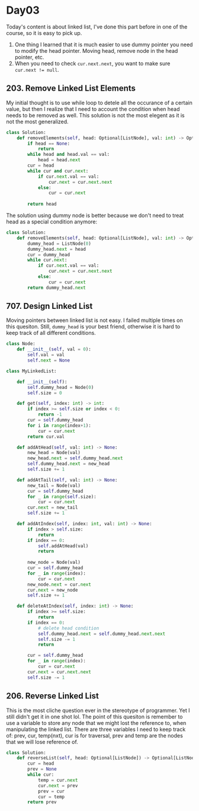 # Day03

Today's content is about linked list, I've done this part before in one of the course, so it is easy to pick up. 

1. One thing I learned that it is much easier to use dummy pointer you need to modify the head pointer. Moving head, remove node in the head pointer, etc.
2. When you need to check `cur.next.next`, you want to make sure `cur.next != null`.

## 203. Remove Linked List Elements
My initial thought is to use while loop to detele all the occurance of a certain value, but then I realize that I need to account the condition when head needs to be removed as well. 
This solution is not the most elegent as it is not the most generalized.
```Python
class Solution:
    def removeElements(self, head: Optional[ListNode], val: int) -> Optional[ListNode]:
        if head == None:
            return
        while head and head.val == val:
            head = head.next
        cur = head
        while cur and cur.next:
            if cur.next.val == val:
                cur.next = cur.next.next
            else:
                cur = cur.next
        
        return head
```

The solution using dummy node is better because we don't need to treat head as a special condition anymore:
```Python
class Solution:
    def removeElements(self, head: Optional[ListNode], val: int) -> Optional[ListNode]:
        dummy_head = ListNode(0)
        dummy_head.next = head
        cur = dummy_head
        while cur.next:
            if cur.next.val == val:
                cur.next = cur.next.next
            else:
                cur = cur.next
        return dummy_head.next
```

## 707. Design Linked List
Moving pointers between linked list is not easy. I failed multiple times on this quesiton. Still, `dummy_head` is your best friend, otherwise it is hard to keep track of all different conditions.

```Python
class Node:
    def __init__(self, val = 0):
        self.val = val
        self.next = None

class MyLinkedList:

    def __init__(self):
        self.dummy_head = Node(0)
        self.size = 0

    def get(self, index: int) -> int:
        if index >= self.size or index < 0:
            return -1
        cur = self.dummy_head
        for i in range(index+1):
            cur = cur.next
        return cur.val

    def addAtHead(self, val: int) -> None:
        new_head = Node(val)
        new_head.next = self.dummy_head.next
        self.dummy_head.next = new_head
        self.size += 1

    def addAtTail(self, val: int) -> None:
        new_tail = Node(val)
        cur = self.dummy_head
        for _ in range(self.size):
            cur = cur.next
        cur.next = new_tail
        self.size += 1

    def addAtIndex(self, index: int, val: int) -> None:
        if index > self.size:
            return
        if index == 0:
            self.addAtHead(val)
            return
        
        new_node = Node(val)
        cur = self.dummy_head
        for _ in range(index):
            cur = cur.next
        new_node.next = cur.next
        cur.next = new_node
        self.size += 1

    def deleteAtIndex(self, index: int) -> None:
        if index >= self.size:
            return
        if index == 0:
            # delete head condition
            self.dummy_head.next = self.dummy_head.next.next
            self.size -= 1
            return

        cur = self.dummy_head
        for _ in range(index):
            cur = cur.next
        cur.next = cur.next.next
        self.size -= 1
```

## 206. Reverse Linked List
This is the most cliche question ever in the stereotype of programmer. Yet I still didn't get it in one shot lol.
The point of this quesiton is remember to use a variable to store any node that we might lost the reference to, when manipulating the linked list. 
There are three variables I need to keep track of: prev, cur, temp(nxt), cur is for traversal, prev and temp are the nodes that we will lose reference of.

```Python
class Solution:
    def reverseList(self, head: Optional[ListNode]) -> Optional[ListNode]:
        cur = head
        prev = None
        while cur:
            temp = cur.next
            cur.next = prev
            prev = cur
            cur = temp
        return prev
```

